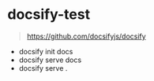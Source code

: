 # docsify-test
> https://github.com/docsifyjs/docsify
* docsify init docs
* docsify serve docs
* docsify serve .
